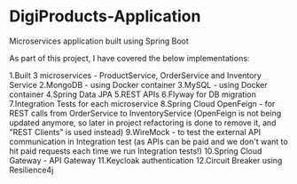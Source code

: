 # DigiProducts-Application
Microservices application built using Spring Boot

As part of this project, I have covered the below implementations:

1.Built 3 microservices - ProductService, OrderService and Inventory Service
2.MongoDB - using Docker container
3.MySQL - using Docker container
4.Spring Data JPA
5.REST APIs
6.Flyway for DB migration
7.Integration Tests for each microservice
8.Spring Cloud OpenFeign - for REST calls from OrderService to InventoryService (OpenFeign is not being updated anymore, so later in project refactoring is done to remove it, and "REST Clients" is used instead)
9.WireMock - to test the external API communication in Integration test (as APIs can be paid and we don't want to hit paid requests each time we run Integration tests!)
10.Spring Cloud Gateway - API Gateway
11.Keycloak authentication
12.Circuit Breaker using Resilience4j
